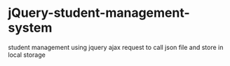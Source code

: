 # jQuery-student-management-system
student management using jquery ajax request to call json file and store in local storage
